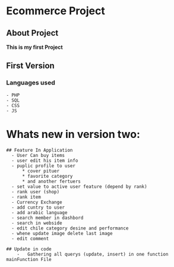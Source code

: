 # Ecommerce Project

## About Project
  **This is my first Project**

## First Version
  ### Languages used
    - PHP
    - SQL
    - CSS
    - JS
   
   
# Whats new in version two:

    ## Feature In Application
      - User Can buy items
      - user edit his item info
      - puplic profile to user
          * cover pituer
          * favorite category
          * and another fertuers
      - set value to active user feature (depend by rank)
      - rank user (shop)
      - rank item
      - Currency Exchange
      - add cuntry to user
      - add arabic language
      - search member in dashbord
      - search in webside
      - edit chile category desine and performance
      - whene update image delete last image
      - edit comment
    
    ## Update in code
        -   Gathering all querys (update, insert) in one function mainFunction File 


